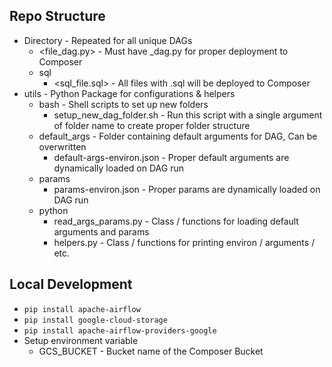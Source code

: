 ## Repo Structure
* Directory - Repeated for all unique DAGs
  * <file_dag.py> - Must have _dag.py for proper deployment to Composer
  * sql
    * <sql_file.sql> - All files with .sql will be deployed to Composer
* utils - Python Package for configurations & helpers
  * bash - Shell scripts to set up new folders
    * setup_new_dag_folder.sh - Run this script with a single argument of folder name to create proper folder structure
  * default_args - Folder containing default arguments for DAG, Can be overwritten
    * default-args-environ.json - Proper default arguments are dynamically loaded on DAG run
  * params
    * params-environ.json - Proper params are dynamically loaded on DAG run
  * python
    * read_args_params.py - Class / functions for loading default arguments and params
    * helpers.py - Class / functions for printing environ / arguments / etc.

## Local Development
* `pip install apache-airflow`
* `pip install google-cloud-storage`
* `pip install apache-airflow-providers-google`
* Setup environment variable 
  * GCS_BUCKET - Bucket name of the Composer Bucket